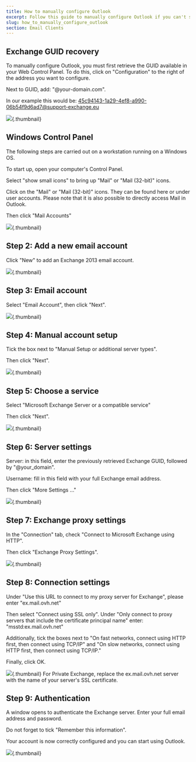 ```yaml
---
title: How to manually configure Outlook
excerpt: Follow this guide to manually configure Outlook if you can't set up the SRV field needed to automatically configure Outlook.
slug: how_to_manually_configure_outlook
section: Email Clients
---
```



## Exchange GUID recovery
To manually configure Outlook, you must first retrieve the GUID available in your Web Control Panel. To do this, click on "Configuration" to the right of the address you want to configure.

Next to GUID, add: "@your-domain.com".

In our example this would be: 45c94143-1a29-4ef8-a990-06b54f9d6ad7@support-exchange.eu

![](images/img_1568.jpg){.thumbnail}


## Windows Control Panel
The following steps are carried out on a workstation running on a Windows OS.

To start up, open your computer's Control Panel.

Select "show small icons" to bring up "Mail" or "Mail (32-bit)" icons.

Click on the "Mail" or "Mail (32-bit)" icons. They can be found here or under user accounts. Please note that it is also possible to directly access Mail in Outlook.

Then click "Mail Accounts"

![](images/img_992.jpg){.thumbnail}


## Step 2: Add a new email account
Click "New" to add an Exchange 2013 email account.

![](images/img_1551.jpg){.thumbnail}


## Step 3: Email account
Select "Email Account", then click "Next".

![](images/img_994.jpg){.thumbnail}


## Step 4: Manual account setup
Tick the box next to "Manual Setup or additional server types".

Then click "Next".

![](images/img_1552.jpg){.thumbnail}


## Step 5: Choose a service
Select "Microsoft Exchange Server or a compatible service"

Then click "Next".

![](images/img_1553.jpg){.thumbnail}


## Step 6: Server settings
Server: in this field, enter the previously retrieved Exchange GUID, followed by "@your_domain".

Username: fill in this field with your full Exchange email address.

Then click "More Settings ..."

![](images/img_1554.jpg){.thumbnail}


## Step 7: Exchange proxy settings
In the "Connection" tab, check "Connect to Microsoft Exchange using HTTP".

Then click "Exchange Proxy Settings".

![](images/img_1555.jpg){.thumbnail}


## Step 8: Connection settings
Under "Use this URL to connect to my proxy server for Exchange", please enter "ex.mail.ovh.net"

Then select "Connect using SSL only". Under "Only connect to proxy servers that include the certificate principal name" enter: "msstd:ex.mail.ovh.net"

Additionally, tick the boxes next to "On fast networks, connect using HTTP first, then connect using TCP/IP" and "On slow networks, connect using HTTP first, then connect using TCP/IP."

Finally, click OK.

![](images/img_1556.jpg){.thumbnail}
For Private Exchange, replace the ex.mail.ovh.net server with the name of your server's SSL certificate.


## Step 9: Authentication
A window opens to authenticate the Exchange server. Enter your full email address and password.

Do not forget to tick "Remember this information".

Your account is now correctly configured and you can start using Outlook.

![](images/img_1557.jpg){.thumbnail}

